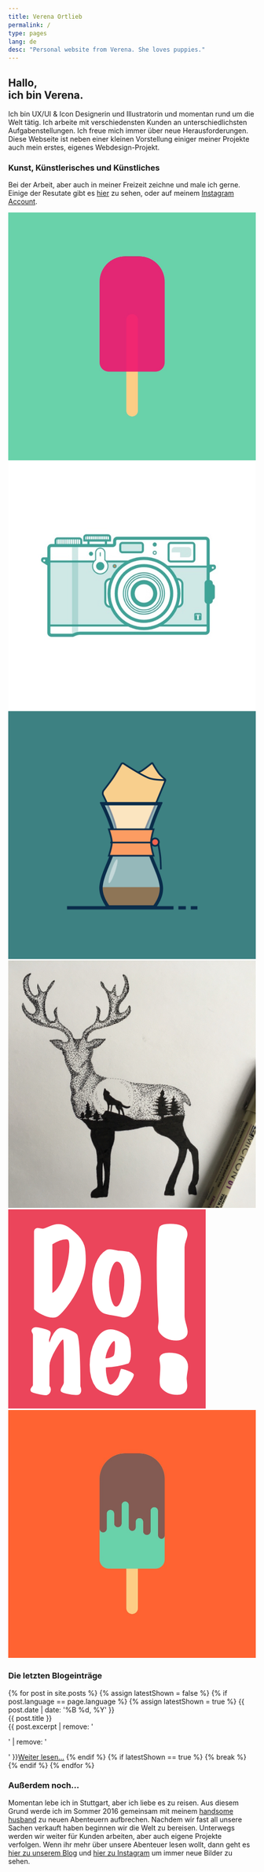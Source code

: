 ```yaml
---
title: Verena Ortlieb
permalink: /
type: pages
lang: de
desc: "Personal website from Verena. She loves puppies."
---
```


<h2 class="headline-index">Hallo,<br>ich bin Verena.</h2>

<p>Ich bin UX/UI & Icon Designerin und Illustratorin und momentan rund um die Welt tätig. Ich arbeite mit verschiedensten Kunden an unterschiedlichsten Aufgabenstellungen. Ich freue mich immer über neue Herausforderungen. <br>
Diese Webseite ist neben einer kleinen Vorstellung einiger meiner Projekte auch mein erstes, eigenes Webdesign-Projekt.</p>


<h3 class="subheadline-index">Kunst, Künstlerisches und Künstliches</h3>

<p>Bei der Arbeit, aber auch in meiner Freizeit zeichne und male ich gerne. Einige der Resutate gibt es <a href="/de/projects">hier</a> zu sehen, oder auf meinem <a href="https://www.instagram.com/verena_von_o/" target="_blank">Instagram Account</a>.
</p>

<a href="/de/projects">
<div class="grid">
	<div class="grid-cell">
		<img src="/img/Ice1.jpg" alt="Ice1">
	</div>
	<div class="grid-cell">
		<img src="/img/x100t_boy.jpg" alt="x100t boy">
	</div>
	<div class="grid-cell">
		<img src="/img/coffeemaker.jpg" alt="coffee">
	</div>
	<div class="grid-cell">
		<img src="/img/deer.jpg" alt="Deer">
	</div>
	<div class="grid-cell">
		<img src="/img/done-icon.png" alt="Done App">
	</div>
	<div class="grid-cell">
		<img src="/img/Ice6.jpg" alt="Ice6">
	</div>
</div>
</a>

<h3 class="subheadline-index">Die letzten Blogeinträge</h3>
{% for post in site.posts %}
	{% assign latestShown = false %}
	{% if post.language == page.language %}
		{% assign latestShown = true %}

<time class="post-container__date">
{{ post.date | date: '%B %d, %Y' }}  </time>

<div class="post-container__title">
{{ post.title }}</div>

<div class="post-container__text">
{{ post.excerpt | remove: '<p>' | remove: '</p>' }}<a href="">Weiter lesen...</a>
	{% endif %}
	{% if latestShown == true %}
		{% break %}
	{% endif %}
{% endfor %}

	
<h3 class="subheadline-index">Außerdem noch...</h3>
<p>Momentan lebe ich in Stuttgart, aber ich liebe es zu reisen. Aus diesem Grund werde ich im Sommer 2016 gemeinsam mit meinem <a href="http://www.florianbuerger.com" target="_blank"> handsome husband</a> zu neuen Abenteuern aufbrechen. Nachdem wir fast all unsere Sachen verkauft haben beginnen wir die Welt zu bereisen. Unterwegs werden wir weiter für Kunden arbeiten, aber auch eigene Projekte verfolgen. Wenn ihr mehr über unsere Abenteuer lesen wollt, dann geht es <a href="https://www.immerguteswetter.de" target="_blank">hier zu unserem Blog</a> und <a href="https://www.instagram.com/immerguteswetter/" target="_blank">hier zu Instagram</a> um immer neue Bilder zu sehen.</p>
